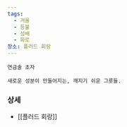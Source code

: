 ```yaml
---
tags:
  - 겨울
  - 등불
  - 성배
  - 화로
장소: 플러드 회랑
---
```



```
연금술 초자

새로운 성분이 만들어지는, 깨지기 쉬운 그릇들.
```





### 상세

* [[플러드 회랑]]